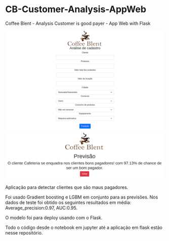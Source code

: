 # CB-Customer-Analysis-AppWeb
Coffee Blent - Analysis Customer is good payer - App Web with Flask

![plot](./img1.png)
![plot](./img2.png)


Aplicação para detectar clientes que são maus pagadores.

Foi usado Gradient boosting e LGBM em conjunto para as previsões.
Nos dados de teste foi obtido os seguintes resultados em média: 
Average_precision:0.97, AUC:0.95.

O modelo foi para deploy usando com o Flask.

Todo o código desde o notebook em jupyter até a aplicação em flask estão nesse repositório.
